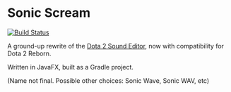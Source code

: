 # Sonic Scream

[![Build Status](https://travis-ci.org/pingzing/sonic-scream.svg?branch=master)](https://travis-ci.org/pingzing/sonic-scream)

A ground-up rewrite of the [Dota 2 Sound Editor](https://github.com/pingzing/dota2-sound-editor), 
now with compatibility for Dota 2 Reborn.

Written in JavaFX, built as a Gradle project.

(Name not final. Possible other choices: Sonic Wave, Sonic WAV, etc)
